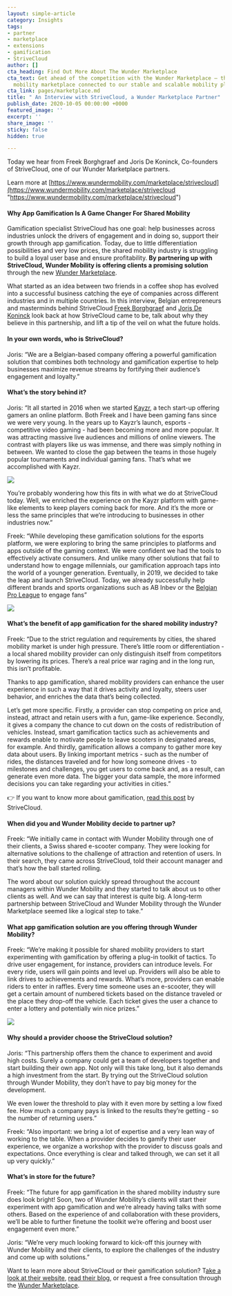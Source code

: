 ```yaml
---
layout: simple-article
category: Insights
tags:
- partner
- marketplace
- extensions
- gamification
- StriveCloud
author: []
cta_heading: Find Out More About The Wunder Marketplace
cta_text: Get ahead of the competition with the Wunder Marketplace — the world’s first
  mobility marketplace connected to our stable and scalable mobility platform.
cta_link: pages/marketplace.md
title: " An Interview with StriveCloud, a Wunder Marketplace Partner"
publish_date: 2020-10-05 00:00:00 +0000
featured_image: ''
excerpt: ''
share_image: ''
sticky: false
hidden: true

---
```

Today we hear from Freek Borghgraef and Joris De Koninck, Co-founders of StriveCloud, one of our Wunder Marketplace partners.

Learn more at [https://www.wundermobility.com/marketplace/strivecloud](https://www.wundermobility.com/marketplace/strivecloud "https://www.wundermobility.com/marketplace/strivecloud")

#### **Why App Gamification Is A Game Changer For Shared Mobility**

Gamification specialist StriveCloud has one goal: help businesses across industries unlock the drivers of engagement and in doing so, support their growth through app gamification. Today, due to little differentiation possibilities and very low prices, the shared mobility industry is struggling to build a loyal user base and ensure profitability. **By partnering up with StriveCloud, Wunder Mobility is offering clients a promising solution** through the new [Wunder Marketplace](https://www.wundermobility.com/marketplace).

What started as an idea between two friends in a coffee shop has evolved into a successful business catching the eye of companies across different industries and in multiple countries. In this interview, Belgian entrepreneurs and masterminds behind StriveCloud [Freek Borghgraef](https://www.linkedin.com/in/freekborghgraef/?originalSubdomain=be) and [Joris De Koninck](https://www.linkedin.com/in/joris-de-koninck-23199820/?originalSubdomain=be) look back at how StriveCloud came to be, talk about why they believe in this partnership, and lift a tip of the veil on what the future holds.

#### **In your own words, who is StriveCloud?**

Joris: “We are a Belgian-based company offering a powerful gamification solution that combines both technology and gamification expertise to help businesses maximize revenue streams by fortifying their audience’s engagement and loyalty.”

#### **What’s the story behind it?**

Joris: “It all started in 2016 when we started [Kayzr](https://www.kayzr.com/), a tech start-up offering gamers an online platform. Both Freek and I have been gaming fans since we were very young. In the years up to Kayzr’s launch, esports - competitive video gaming - had been becoming more and more popular. It was attracting massive live audiences and millions of online viewers. The contrast with players like us was immense, and there was simply nothing in between. We wanted to close the gap between the teams in those hugely popular tournaments and individual gaming fans. That’s what we accomplished with Kayzr.

![](/uploads/2020/10/05/kayzr.png)

You’re probably wondering how this fits in with what we do at StriveCloud today. Well, we enriched the experience on the Kayzr platform with game-like elements to keep players coming back for more. And it’s the more or less the same principles that we’re introducing to businesses in other industries now.”

Freek: “While developing these gamification solutions for the esports platform, we were exploring to bring the same principles to platforms and apps outside of the gaming context. We were confident we had the tools to effectively activate consumers. And unlike many other solutions that fail to understand how to engage millennials, our gamification approach taps into the world of a younger generation. Eventually, in 2019, we decided to take the leap and launch StriveCloud. Today, we already successfully help different brands and sports organizations such as AB Inbev or the [Belgian Pro League](https://strivecloud.io/casestudies/proximus-pro-league/) to engage fans”

![](/uploads/2020/10/05/pro-league.png)

#### **What’s the benefit of app gamification for the shared mobility industry?**

Freek: “Due to the strict regulation and requirements by cities, the shared mobility market is under high pressure. There’s little room or differentiation - a local shared mobility provider can only distinguish itself from competitors by lowering its prices. There’s a real price war raging and in the long run, this isn’t profitable.

Thanks to app gamification, shared mobility providers can enhance the user experience in such a way that it drives activity and loyalty, steers user behavior, and enriches the data that’s being collected.

Let’s get more specific. Firstly, a provider can stop competing on price and, instead, attract and retain users with a fun, game-like experience. Secondly, it gives a company the chance to cut down on the costs of redistribution of vehicles. Instead, smart gamification tactics such as achievements and rewards enable to motivate people to leave scooters in designated areas, for example. And thirdly, gamification allows a company to gather more key data about users. By linking important metrics - such as the number of rides, the distances traveled and for how long someone drives - to milestones and challenges, you get users to come back and, as a result, can generate even more data. The bigger your data sample, the more informed decisions you can take regarding your activities in cities.”

👉 If you want to know more about gamification, [read this post](https://strivecloud.io/what-is-gamification/) by StriveCloud.

#### **When did you and Wunder Mobility decide to partner up?**

Freek: “We initially came in contact with Wunder Mobility through one of their clients, a Swiss shared e-scooter company. They were looking for alternative solutions to the challenge of attraction and retention of users. In their search, they came across StriveCloud, told their account manager and that’s how the ball started rolling.

The word about our solution quickly spread throughout the account managers within Wunder Mobility and they started to talk about us to other clients as well. And we can say that interest is quite big. A long-term partnership between StriveCloud and Wunder Mobility  through the Wunder Marketplace seemed like a logical step to take.” 

#### **What app gamification solution are you offering through Wunder Mobility?**

Freek: “We’re making it possible for shared mobility providers to start experimenting with gamification by offering a plug-in toolkit of tactics. To drive user engagement, for instance, providers can introduce levels. For every ride, users will gain points and level up. Providers will also be able to link drives to achievements and rewards. What’s more, providers can enable riders to enter in raffles. Every time someone uses an e-scooter, they will get a certain amount of numbered tickets based on the distance traveled or the place they drop-off the vehicle. Each ticket gives the user a chance to enter a lottery and potentially win nice prizes.” 

![](/uploads/2020/10/05/mokups.png)

#### **Why should a provider choose the StriveCloud solution?** 

Joris: “This partnership offers them the chance to experiment and avoid high costs. Surely a company could get a team of developers together and start building their own app. Not only will this take long, but it also demands a high investment from the start. By trying out the StriveCloud solution through Wunder Mobility, they don’t have to pay big money for the development. 

We even lower the threshold to play with it even more by setting a low fixed fee. How much a company pays is linked to the results they’re getting - so the number of returning users.”

Freek: “Also important: we bring a lot of expertise and a very lean way of working to the table. When a provider decides to gamify their user experience, we organize a workshop with the provider to discuss goals and expectations. Once everything is clear and talked through, we can set it all up very quickly.”

#### **What’s in store for the future?**

Freek: “The future for app gamification in the shared mobility industry sure does look bright! Soon, two of Wunder Mobility’s clients will start their experiment with app gamification and we’re already having talks with some others. Based on the experience of and collaboration with these providers, we’ll be able to further finetune the toolkit we’re offering and boost user engagement even more.”

Joris: “We’re very much looking forward to kick-off this journey with Wunder Mobility and their clients, to explore the challenges of the industry and come up with solutions.” 

Want to learn more about StriveCloud or their gamification solution? T[ake a look at their website](https://strivecloud.io/), [read their blog](https://strivecloud.io/blog/), or request a free consultation through the [Wunder Marketplace](http://www.wundermobility.com/marketplace).